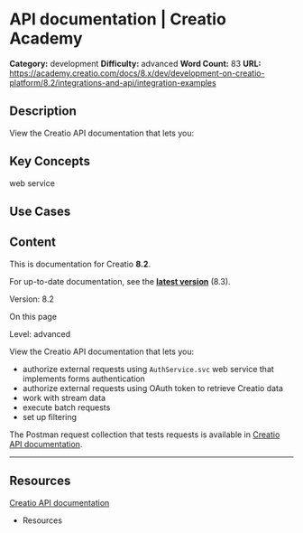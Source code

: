 # API documentation | Creatio Academy

**Category:** development **Difficulty:** advanced **Word Count:** 83 **URL:**
https://academy.creatio.com/docs/8.x/dev/development-on-creatio-platform/8.2/integrations-and-api/integration-examples

## Description

View the Creatio API documentation that lets you:

## Key Concepts

web service

## Use Cases

## Content

This is documentation for Creatio **8.2**.

For up-to-date documentation, see the
**[latest version](/docs/8.x/dev/development-on-creatio-platform/integrations-and-api/integration-examples)**
(8.3).

Version: 8.2

On this page

Level: advanced

View the Creatio API documentation that lets you:

- authorize external requests using `AuthService.svc` web service that
  implements forms authentication
- authorize external requests using OAuth token to retrieve Creatio data
- work with stream data
- execute batch requests
- set up filtering

The Postman request collection that tests requests is available in
[Creatio API documentation](https://documenter.getpostman.com/view/10204500/SztHX5Qb?version=latest#0e2dd1ce-1a5d-4870-bb0b-c0cc2eb25a31).

---

## Resources​

[Creatio API documentation](https://documenter.getpostman.com/view/10204500/SztHX5Qb?version=latest)

- Resources
